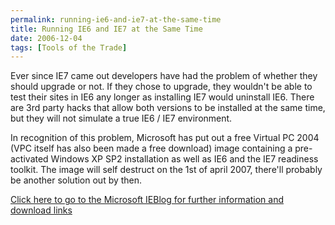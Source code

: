 ```yaml
---
permalink: running-ie6-and-ie7-at-the-same-time
title: Running IE6 and IE7 at the Same Time
date: 2006-12-04
tags: [Tools of the Trade]
---
```

Ever since IE7 came out developers have had the problem of whether they should upgrade or not. If they chose to upgrade, they wouldn't be able to test their sites in IE6 any longer as installing IE7 would uninstall IE6. There are 3rd party hacks that allow both versions to be installed at the same time, but they will not simulate a true IE6 / IE7 environment.

<!-- more -->

In recognition of this problem, Microsoft has put out a free Virtual PC 2004 (VPC itself has also been made a free download) image containing a pre-activated Windows XP SP2 installation as well as IE6 and the IE7 readiness toolkit. The image will self destruct on the 1st of april 2007, there'll probably be another solution out by then.

[Click here to go to the Microsoft IEBlog for further information and download links](http://blogs.msdn.com/ie/archive/2006/11/30/ie6-and-ie7-running-on-a-single-machine.aspx)
